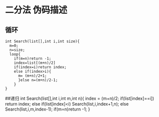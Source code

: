 # 二分法 伪码描述
## 循环

    int Search(list[],int i,int size){
      m=0;
      n=size;
      loop{
        if(m=n)return -1;
        index=list[(m+n)/2]
        if(index=i)return index;
        else if(index>i){
          m= (m+n)/2+1;
          }else n=(m+n)/2-1;
        }
    }
##递归
    int Search(list[],int i,int m,int n){
      index = (m+n)/2;
      if(list[index]==i]) return index;
      else if(list[index]<i) Search(list,i,index+1,n);
      else Search(list,i,m,index-1);
      if(m=n)return -1;
    }
